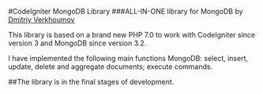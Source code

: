 #CodeIgniter MongoDB Library
###ALL-IN-ONE library for MongoDB
by [Dmitriy Verkhoumov](https://github.com/verkhoumov)

This library is based on a brand new PHP 7.0 to work with CodeIgniter 
since version 3 and MongoDB since version 3.2.

I have implemented the following main functions MongoDB:
select, insert, update, delete and aggregate documents; execute commands.

##The library is in the final stages of development.

